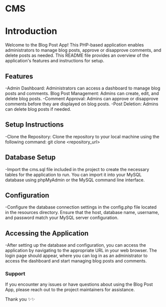# CMS
# Introduction
Welcome to the Blog Post App! This PHP-based application enables administrators to manage blog posts, approve or disapprove comments, and delete posts as needed. This README file provides an overview of the application's features and instructions for setup.

## Features
-Admin Dashboard: Administrators can access a dashboard to manage blog posts and comments.
Blog Post Management: Admins can create, edit, and delete blog posts.
-Comment Approval: Admins can approve or disapprove comments before they are displayed on blog posts.
-Post Deletion: Admins can delete blog posts if needed.
## Setup Instructions
-Clone the Repository: Clone the repository to your local machine using the following command:
git clone <repository_url>
## Database Setup
-Import the cms.sql file included in the project to create the necessary tables for the application to run. You can import it into your MySQL database using phpMyAdmin or the MySQL command line interface.
## Configuration
-Configure the database connection settings in the config.php file located in the resources directory. Ensure that the host, database name, username, and password match your MySQL server configuration.
## Accessing the Application
-After setting up the database and configuration, you can access the application by navigating to the appropriate URL in your web browser. The login page should appear, where you can log in as an administrator to access the dashboard and start managing blog posts and comments.
### Support
If you encounter any issues or have questions about using the Blog Post App, please reach out to the project maintainers for assistance.

Thank you ✨✨
